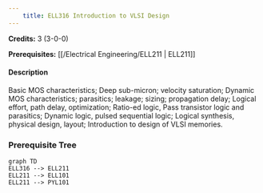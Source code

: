 ```yaml
---
    title: ELL316 Introduction to VLSI Design
---
```

**Credits:** 3 (3-0-0)



**Prerequisites:** [[/Electrical Engineering/ELL211 | ELL211]]

#### Description 
Basic MOS characteristics; Deep sub-micron; velocity saturation; Dynamic MOS characteristics; parasitics; leakage; sizing; propagation delay; Logical effort, path delay, optimization; Ratio-ed logic, Pass transistor logic and parasitics; Dynamic logic, pulsed sequential logic; Logical synthesis, physical design, layout; Introduction to design of VLSI memories.

### Prerequisite Tree

```mermaid
graph TD
ELL316 --> ELL211
ELL211 --> ELL101
ELL211 --> PYL101
```
